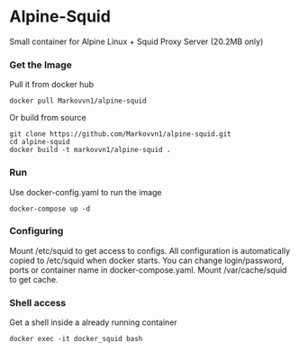 # Alpine-Squid

Small container for Alpine Linux + Squid Proxy Server (20.2MB only)

### Get the Image

Pull it from docker hub
```
docker pull Markovvn1/alpine-squid
```

Or build from source
```
git clone https://github.com/Markovvn1/alpine-squid.git
cd alpine-squid
docker build -t markovvn1/alpine-squid .
```

### Run

Use docker-config.yaml to run the image
```
docker-compose up -d
```

### Configuring

Mount /etc/squid to get access to configs. All configuration is automatically copied to /etc/squid when docker starts.
You can change login/password, ports or container name in docker-compose.yaml.
Mount /var/cache/squid to get cache.

### Shell access

Get a shell inside a already running container
```
docker exec -it docker_squid bash
```